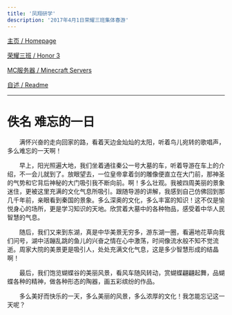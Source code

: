 ```yaml
---
title: '凤翔研学'
description: '2017年4月1日荣耀三班集体春游'
---
```


[主页 / Homepage](http://zhilu.fun)

[荣耀三班 / Honor 3](http://zhilu.fun/honor3)

[MC服务器 / Minecraft Servers](http://zhilu.fun/mc)

[自述 / Readme](http://zhilu.fun/readme)

------

# 佚名 难忘的一日

　　满怀兴奋的走向回家的路，看着天边金灿灿的太阳，听着鸟儿宛转的歌唱声，多么难忘的一天啊！

　　早上，阳光照遍大地，我们坐着通往秦公一号大墓的车，听着导游在车上的介绍，不一会儿就到了。放眼望去，一位皇帝拿着剑的雕像便直立在大门前，那神圣的气势和它背后神秘的大门吸引我不断向前。啊！多么壮观。我被四周美丽的景象迷住，更被这里充满的文化气息所吸引。跟随导游的讲解，我感到自己仿佛回到那几千年前，亲眼看到秦国的景象。多么深奥的文化，多么丰富的知识！这不仅是愉悦身心的场所，更是学习知识的天地。欣赏着大墓中的各种物品，感受着中华人民智慧的气息。

　　随后，我们又来到东湖，真是中华美景无穷多，游东湖一圈，看遍地花草向我们问号，湖中活蹦乱跳的鱼儿的兴奋之情在心中激荡，时间像流水般不知不觉流逝。周家大院的美景更是吸引人，处处充满文化气息，这是多少智慧形成的结晶啊！

　　最后，我们饱览蝴蝶谷的美丽风景，看风车随风转动，赏蝴蝶翩翩起舞，品蝴蝶各种的精神，做各种形态的陶器，画五彩缤纷的作品。

　　多么美好而快乐的一天，多么美丽的风景，多么浓厚的文化！我怎能忘记这一天呢？